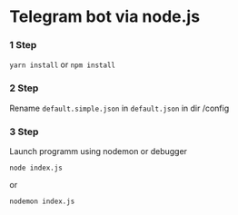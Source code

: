 # Telegram bot via node.js

### 1 Step
`yarn install` or `npm install`

### 2 Step

Rename `default.simple.json` in `default.json` in dir /config

### 3 Step

Launch programm using nodemon or debugger 

`node index.js`

or

`nodemon index.js`

